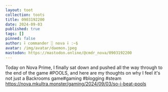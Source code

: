 ```yaml
---
layout: toot
collection: toots
title: 0903192200
date: 2024-09-03
published: true
tags: []
pinned: false
author: ⸸ commander ░ nova ⸸ :~$
avatar: /img/avatar/daemon.jpeg
mastodon: https://mastodon.online/@cmdr_nova/0903192200
---
```


Today on Nova Prime, I finally sat down and pushed all the way through to the end of the game #POOLS, and here are my thoughts on why I feel it's not just a Backrooms game#gaming #blogging #steam https://nova.mkultra.monster/gaming/2024/09/03/so-i-beat-pools
